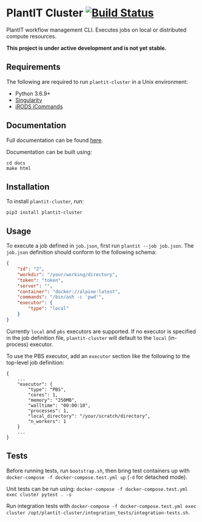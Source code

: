 # PlantIT Cluster [![Build Status](https://travis-ci.com/Computational-Plant-Science/plantit-cluster.svg?branch=master)](https://travis-ci.com/Computational-Plant-Science/plantit-cluster)

PlantIT workflow management CLI. Executes jobs on local or distributed compute resources.

**This project is under active development and is not yet stable.**

## Requirements

The following are required to run `plantit-cluster` in a Unix environment:

- Python 3.6.9+
- [Singularity](https://sylabs.io/docs/)
- [iRODS iCommands](https://wiki.cyverse.org/wiki/display/DS/Setting+Up+iCommands)

## Documentation

Full documentation can be found [here](https://plant-it-cluster.readthedocs.io/en/latest/).

Documentation can be built using:

```
cd docs
make html
```

## Installation

To install `plantit-cluster`, run:

```
pip3 install plantit-cluster
```

## Usage

To execute a job defined in `job.json`, first run `plantit --job job.json`. The `job.json` definition should conform to the following schema:

```json
{
    "id": "2",
    "workdir": "/your/working/directory",
    "token": "token",
    "server": "",
    "container": "docker://alpine:latest",
    "commands": "/bin/ash -c 'pwd'",
    "executor": {
        "type": "local"
    }
}
```

Currently `local` and `pbs`  executors are supported. If no executor is specified in the job definition file, `plantit-cluster` will default to the `local` (in-process) executor.

To use the PBS executor, add an `executor` section like the following to the top-level job definition:

```
{
    ...
    "executor": {
        "type": "PBS",
        "cores": 1,
        "memory": "250MB",
        "walltime": "00:00:10",
        "processes": 1,
        "local_directory": "/your/scratch/directory",
        "n_workers": 1
    }
    ...
}
```

## Tests

Before running tests, run `bootstrap.sh`, then bring test containers up with `docker-compose -f docker-compose.test.yml up` (`-d` for detached mode).

Unit tests can be run using: `docker-compose -f docker-compose.test.yml exec cluster pytest . -s`

Run integration tests with `docker-compose -f docker-compose.test.yml exec cluster /opt/plantit-cluster/integration_tests/integration-tests.sh`.
